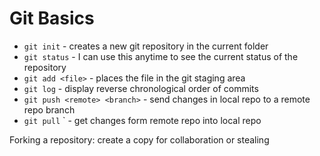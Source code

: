# Git Basics

* `git init` - creates a new git repository in the current folder
* `git status` - I can use this anytime to see the current status of the repository
* `git add <file>` - places the file in the git staging area
* `git log` - display reverse chronological order of commits
* `git push <remote> <branch>` - send changes in local repo to a remote repo branch
* `git pull` <remote> <branch>` - get changes form remote repo into local repo 

Forking a repository: create a copy for collaboration or stealing
